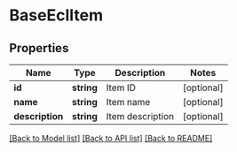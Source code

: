 # BaseEclItem

## Properties
Name | Type | Description | Notes
------------ | ------------- | ------------- | -------------
**id** | **string** | Item ID | [optional] 
**name** | **string** | Item name | [optional] 
**description** | **string** | Item description | [optional] 

[[Back to Model list]](../README.md#documentation-for-models) [[Back to API list]](../README.md#documentation-for-api-endpoints) [[Back to README]](../README.md)


